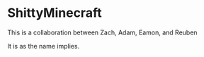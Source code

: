 ShittyMinecraft
===============
This is a collaboration between Zach, Adam, Eamon, and Reuben

It is as the name implies.
